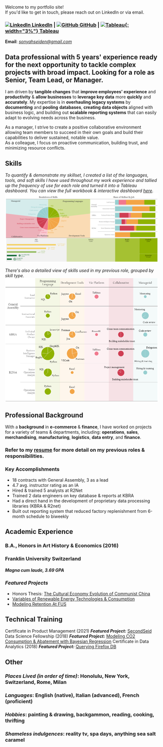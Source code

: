 Welcome to my portfolio site!    
If you'd like to get in touch, please reach out on LinkedIn or via email.   
   
### [![LinkedIn](https://i.stack.imgur.com/gVE0j.png) LinkedIn](https://www.linkedin.com/in/sonyahseiden/) | [![GitHub](https://i.stack.imgur.com/tskMh.png) GitHub](https://github.com/sonyah-hawaii) | [![Tableau](https://logowik.com/content/uploads/images/tableau-software.jpg){: width="3%"} Tableau](https://public.tableau.com/app/profile/sonyah/vizzes)   
**Email**: *sonyahseiden@gmail.com*   

## Data professional with 5 years' experience ready for the next opportunity to tackle complex projects with broad impact. Looking for a role as Senior, Team Lead, or Manager.

I am driven by **tangible changes** that **improve employees' experience** and **productivity** & **allow businesses** to **leverage key data** more **quickly** and **accurately**. My expertise is in **overhauling legacy systems** by **documenting** and **pooling** **databases**, **creating data objects** aligned with business logic, and building out **scalable reporting systems** that can easily adapt to evolving needs across the business.   
   
As a manager, I strive to create a positive collaborative environment allowing team members to succeed in their own goals and build their capabilities to deliver sustained, notable value.   
As a colleague, I focus on proactive communication, building trust, and minimizing resource conflicts.   
    
## **Skills**
*To quantify & demonstrate my skillset, I created a list of the languages, tools, and soft skills I have used throughout my work experience and tallied up the frequency of use for each role and turned it into a Tableau dashboard. You can view the full workbook & interactive dashboard [here](https://public.tableau.com/views/SkillsDashboard_17017951188280/Dashboard1?:language=en-US&publish=yes&:display_count=n&:origin=viz_share_link).*   
![Skills](/assets/complete_skills_dash.png)   

*There's also a detailed view of skills used in my previous role, grouped by skill type.*
![Skills-by-job](/assets/skills_by_job.png)
   
## **Professional Background**  
With a **background** in **e-commerce** & **finance**, I have worked on projects for a variety of teams & departments, including: **operations**, **sales**, **merchandising**, **manufacturing**, **logistics**, **data entry**, and **finance**.   

### Refer to my [resume](./assets/Sonyah%20G%20Seiden%20-%20Resume.pdf) for more detail on my previous roles & responsibilities.

### **Key Accomplishments**
- 18 contracts with General Assembly, 3 as a lead
- 4.7 avg. instructor rating as an IA
- Hired & trained 5 analysts at R2Net
- Trained 2 data engineers on key database & reports at KBRA
- Had a direct hand in the development of proprietary data processing libraries (KBRA & R2net)
- Built out reporting system that reduced factory replenishment from 6-month schedule to biweekly

## **Academic Experience**
### B.A., Honors in Art History & Economics (2016)
### Franklin University Switzerland
#### *Magna cum laude, 3.69 GPA*
### **_Featured Projects_**
- Honors Thesis: [The Cultural Economy Evolution of Communist China](https://www.dropbox.com/s/gsgqfrrfpdt7qh1/Senior%20Project.pdf?dl=0)
- [Variables of Renewable Energy Technologies & Consumption](https://drive.google.com/file/d/0Bzl5OOP0E_4ld2dhYmhoTzVnYUE/view?resourcekey=0-owW0jMXz2Rw2ryLsqcmWJg)
- [Modeling Retention At FUS](https://www.slideshare.net/SonyahSeiden/retention-at-fus-63031477)

## **Technical Training**
Certificate in Product Management (2021)
**_Featured Project:_** [SecondSeid](https://docs.google.com/presentation/d/1QKnIY2CV-IryE60fJK4vqi5bh5KWzC5ZHBQ_wkm0OpU/edit?usp=sharing)
Data Science Fellowship (2018)
**_Featured Project:_** [Modeling CO2 Consumption & Abatement with Bayesian Regression](https://github.com/sonyah-hawaii/Capstone)
Certificate in Data Analytics (2018)
**_Featured Project:_** [Querying Firefox DB](https://github.com/sonyah-hawaii/SQL_Queries)

## **Other**
### *Places Lived (in order of time)*: Honolulu, New York, Switzerland, Rome, Milan
### *Languages*: English (native), Italian (advanced), French (proficient)
### *Hobbies*: painting & drawing, backgammon, reading, cooking, thrifting
### *Shameless indulgences*: reality tv, spa days, anything sea salt caramel